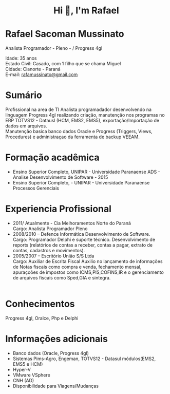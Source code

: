 <h1 align="center">Hi 👋, I'm Rafael</h1>


# Rafael Sacoman Mussinato
<!--<figure>
>    <img src= "foto2.jpg"  alt="Rafael Sacoman Mussinato" >  
</figure> -->
Analista Programador - Pleno - / Progress 4gl

Idade: 35 anos <br>
Estado Civil: Casado, com 1 filho que se chama Miguel <br>
Cidade: Cianorte - Paraná <br>
E-mail: rafamussinato@gmail.com <br>

# Sumário

Profissional na area de TI  Analista programadador desenvolvendo na linguagem Progress 4gl realizando criação, manutenção 
nos programas no ERP TOTVS12 - Datausl (HCM, EMS2, EMS5), exportação/Importação de dados em arquivos. <br>
Manutenção basica banco dados Oracle e Progress (Triggers, Views, Procedures) e administraçao da ferramenta de backup VEEAM.

# Formação acadêmica

<ul>
    <li> Ensino Superior Completo, UNIPAR - Universidade Paranaense </>
         ADS - Analise Desenvolvimento de Software - 2015
    <li>Ensino Superior Completo, - UNIPAR -  Universidade Paranaense </>	
     Processos Gerenciais 

</ul>

# Experiencia Profissional

<ul>      
	<li> 2011/ Atualmente - Cia Melhoramentos Norte do Paraná </li> 
         Cargo: Analista Programador Pleno <br>
    <li>2008/2010 – Defence Informática Desenvolvimento de Software. </li>     
        Cargo: Programador Delphi e suporte técnico. 
               Desenvolvimento de reports (relatórios de contas a receber, contas a pagar, extrato de contas, cadastros e movimentos). <br>
    <li>2005/2007 – Escritório União S/S Ltda </li>             
        Cargo: Auxiliar de Escrita Fiscal Auxilio no lançamento de informações de Notas fiscais como compra e venda, fechamento mensal, apuraçoões de impostos como ICMS,PIS,COFINS,IR e o gerenciamento de arquivos fiscais como Sped,GIA e sintegra. <br>
<br>
</ul>

# Conhecimentos

Progress 4gl, Oralce, Php e Delphi

# Informações adicionais
<ul> 
    <li> Banco dados (Oracle, Progress 4gl) </li>
    <li> Sistemas Pims-Agro, Engeman, TOTVS12 - Datasul módulos(EMS2, EMS5 e HCM)  </li>
    <li> Hyper-V  </li>
    <li> VMware VSphere  </li>
    <li> CNH (AD)  </li>
    <li> Disponibilidade para Viagens/Mudanças </li>
</ul>